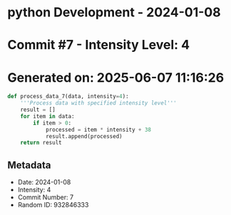 ﻿# python Development - 2024-01-08
# Commit #7 - Intensity Level: 4
# Generated on: 2025-06-07 11:16:26
```python
def process_data_7(data, intensity=4):
    '''Process data with specified intensity level'''
    result = []
    for item in data:
        if item > 0:
            processed = item * intensity + 38
            result.append(processed)
    return result
```
## Metadata
- Date: 2024-01-08
- Intensity: 4
- Commit Number: 7
- Random ID: 932846333
